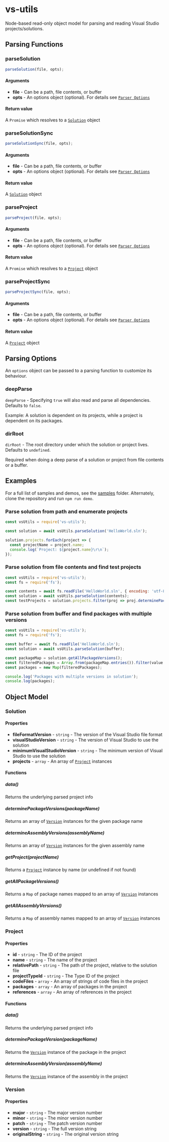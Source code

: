 # vs-utils
Node-based read-only object model for parsing and reading Visual Studio projects/solutions.

## Parsing Functions
### parseSolution
```js
parseSolution(file, opts);
```

#### Arguments
- **file** - Can be a path, file contents, or buffer
- **opts** - An options object (optional). For details see [`Parser Options`](#parser-options)

#### Return value
A `Promise` which resolves to a [`Solution`](#solution) object


### parseSolutionSync
```js
parseSolutionSync(file, opts);
```

#### Arguments
- **file** - Can be a path, file contents, or buffer
- **opts** - An options object (optional). For details see [`Parser Options`](#parser-options)

#### Return value
A [`Solution`](#solution) object


### parseProject
```js
parseProject(file, opts);
```

#### Arguments
- **file** - Can be a path, file contents, or buffer
- **opts** - An options object (optional). For details see [`Parser Options`](#parser-options)

#### Return value
A `Promise` which resolves to a [`Project`](#project) object


### parseProjectSync
```js
parseProjectSync(file, opts);
```

#### Arguments
- **file** - Can be a path, file contents, or buffer
- **opts** - An options object (optional). For details see [`Parser Options`](#parser-options)

#### Return value
A [`Project`](#project) object

## Parsing Options
An `options` object can be passed to a parsing function to customize its behaviour.

### deepParse
`deepParse` - Specifying `true` will also read and parse all dependencies. Defaults to `false`.

Example: A solution is dependent on its projects, while a project is dependent on its packages.

### dirRoot
`dirRoot` - The root directory under which the solution or project lives. Defaults to `undefined`.

Required when doing a deep parse of a solution or project from file contents or a buffer.


## Examples
For a full list of samples and demos, see the [samples](./samples) folder.
Alternately, clone the repository and run `npm run demo`.

### Parse solution from path and enumerate projects
```js
const vsUtils = require('vs-utils');

const solution = await vsUtils.parseSolution('HelloWorld.sln');

solution.projects.forEach(project => {
  const projectName = project.name;
  console.log(`Project: ${project.name}\r\n`);
});
```

### Parse solution from file contents and find test projects
```js
const vsUtils = require('vs-utils');
const fs = require('fs');

const contents = await fs.readFile('HelloWorld.sln', { encoding: 'utf-8' });
const solution = await vsUtils.parseSolution(contents);
const testProjects = solution.projects.filter(proj => proj.determinePackageVersion('NUnit'));
```

### Parse  solution from buffer and find packages with multiple versions
```js
const vsUtils = require('vs-utils');
const fs = require('fs');

const buffer = await fs.readFile('HelloWorld.sln');
const solution = await vsUtils.parseSolution(buffer);

const packageMap = solution.getAllPackageVersions();
const filteredPackages = Array.from(packageMap.entries()).filter(value => value[1].length > 1);
const packages = new Map(filteredPackages);

console.log('Packages with multiple versions in solution');
console.log(packages);
```

## Object Model

### Solution
#### Properties

- **fileFormatVersion** - `string` - The version of the Visual Studio file format
- **visualStudioVersion** - `string` - The version of Visual Studio to use the solution
- **minimumVisualStudioVersion** - `string` - The minimum version of Visual Studio to use the solution
- **projects** - `array` - An array of [`Project`](#project) instances

#### Functions

##### data()
Returns the underlying parsed project info
##### determinePackageVersions(packageName)
Returns an array of [`Version`](#version) instances for the given package name
##### determineAssemblyVersions(assemblyName)
Returns an array of [`Version`](#version) instances for the given assembly name
##### getProject(projectName)
Returns a [`Project`](#project) instance by name (or undefined if not found)
##### getAllPackageVersions()
Returns a `Map` of package names mapped to an array of [`Version`](#version) instances
##### getAllAssemblyVersions()
Returns a `Map` of assembly names mapped to an array of [`Version`](#version) instances

### Project
#### Properties

- **id** - `string` - The ID of the project
- **name** - `string` - The name of the project
- **relativePath** - `string` - The path of the project, relative to the solution file
- **projectTypeId** - `string` - The Type ID of the project
- **codeFiles** - `array` - An array of strings of code files in the project
- **packages** - `array` - An array of packages in the project
- **references** - `array` - An array of references in the project

#### Functions

##### data()
Returns the underlying parsed project info
##### determinePackageVersion(packageName)
Returns the [`Version`](#version) instance of the package in the project
##### determineAssemblyVersion(assemblyName)
Returns the [`Version`](#version) instance of the assembly in the project

### Version
#### Properties

- **major** - `string` - The major version number
- **minor** - `string` - The minor version number
- **patch** - `string` - The patch version number
- **version** - `string` - The full version string
- **originalString** - `string` - The original version string